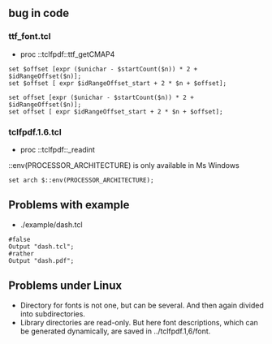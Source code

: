 ## bug in code
### ttf_font.tcl
+ proc ::tclfpdf::ttf_getCMAP4
```
set $offset [expr ($unichar - $startCount($n)) * 2 + $idRangeOffset($n)];
set $offset [ expr $idRangeOffset_start + 2 * $n + $offset]; 
```
```
set offset [expr ($unichar - $startCount($n)) * 2 + $idRangeOffset($n)];
set offset [ expr $idRangeOffset_start + 2 * $n + $offset]; 
```

### tclfpdf.1.6.tcl
+ proc ::tclfpdf::_readint

::env(PROCESSOR_ARCHITECTURE) is only available in Ms Windows
```
set arch $::env(PROCESSOR_ARCHITECTURE);
```

## Problems with example
+ ./example/dash.tcl

```
#false
Output "dash.tcl";
#rather
Output "dash.pdf";
```

## Problems under Linux

+ Directory for fonts is not one, but can be several. And then again divided into subdirectories.
+ Library directories are read-only. But here font descriptions, which can be generated dynamically, are saved in ../tclfpdf.1,6/font.
